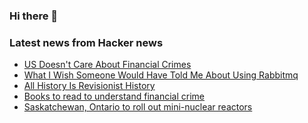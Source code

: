 ### Hi there 👋

<!--
**arashid-sh/arashid-sh** is a ✨ _special_ ✨ repository because its `README.md` (this file) appears on your GitHub profile.

Here are some ideas to get you started:

- 🔭 I’m currently working on ...
- 🌱 I’m currently learning ...
- 👯 I’m looking to collaborate on ...
- 🤔 I’m looking for help with ...
- 💬 Ask me about ...
- 📫 How to reach me: ...
- 😄 Pronouns: ...
- ⚡ Fun fact: ...
-->

### Latest news from Hacker news
<!-- BLOG-POST-LIST:START -->
- [US Doesn&#39;t Care About Financial Crimes](https://themakingofamillionaire.com/we-are-absolutely-horrible-at-stopping-financial-scams-dce17995609b)
- [What I Wish Someone Would Have Told Me About Using Rabbitmq](https://ryanrodemoyer.github.io/what-i-wish-someone-would-have-told-me-about-using-rabbitmq-before-it-was-too-late/)
- [All History Is Revisionist History](https://www.neh.gov/article/all-history-revisionist-history)
- [Books to read to understand financial crime](https://www.economist.com/the-economist-reads/2022/07/11/the-best-books-to-read-to-understand-financial-crime)
- [Saskatchewan, Ontario to roll out mini-nuclear reactors](https://www.westerninvestor.com/british-columbia/saskatchewan-ontario-to-roll-out-mini-nuclear-reactors-5568249)
<!-- BLOG-POST-LIST:END -->
